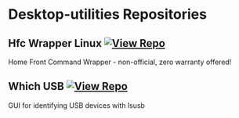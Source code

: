 # Desktop-utilities Repositories

## Hfc Wrapper Linux [![View Repo](https://img.shields.io/badge/view-repo-green)](https://github.com/danielrosehill/HFC-Wrapper-Linux)
Home Front Command Wrapper - non-official, zero warranty offered!


## Which USB [![View Repo](https://img.shields.io/badge/view-repo-green)](https://github.com/danielrosehill/Which-USB)
GUI for identifying USB devices with lsusb
